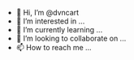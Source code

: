 - 👋 Hi, I’m @dvncart
- 👀 I’m interested in ...
- 🌱 I’m currently learning ...
- 💞️ I’m looking to collaborate on ...
- 📫 How to reach me ...

<!---
dvncart/dvncart is a ✨ special ✨ repository because its `README.md` (this file) appears on your GitHub profile.
You can click the Preview link to take a look at your changes.
--->
